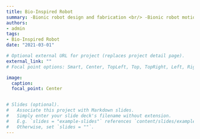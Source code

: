 ```yaml
---
title: Bio-Inspired Robot
summary: -Bionic robot design and fabrication <br/> -Bionic robot motion control <br/> -Bionic robot system modeling and simulation
authors:
- admin
tags:
- Bio-Inspired Robot
date: "2021-03-01"

# Optional external URL for project (replaces project detail page).
external_link: ""
# Focal point options: Smart, Center, TopLeft, Top, TopRight, Left, Right, BottomLeft, Bottom, BottomRight

image:
  caption: 
  focal_point: Center


# Slides (optional).
#   Associate this project with Markdown slides.
#   Simply enter your slide deck's filename without extension.
#   E.g. `slides = "example-slides"` references `content/slides/example-slides.md`.
#   Otherwise, set `slides = ""`.
---
```




